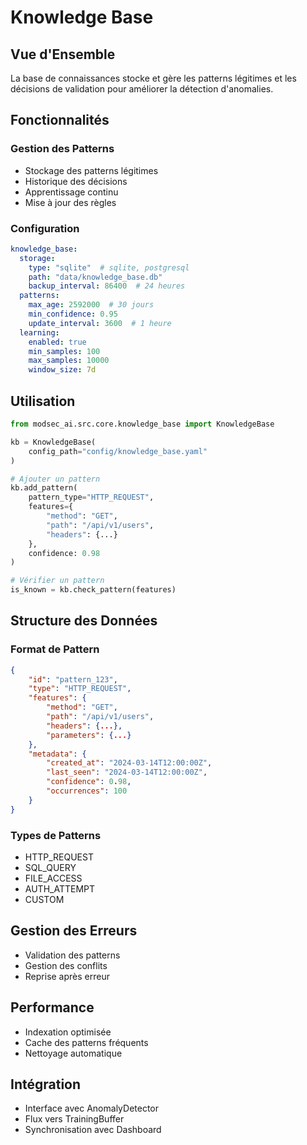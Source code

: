 # Knowledge Base

## Vue d'Ensemble
La base de connaissances stocke et gère les patterns légitimes et les décisions de validation pour améliorer la détection d'anomalies.

## Fonctionnalités

### Gestion des Patterns
- Stockage des patterns légitimes
- Historique des décisions
- Apprentissage continu
- Mise à jour des règles

### Configuration
```yaml
knowledge_base:
  storage:
    type: "sqlite"  # sqlite, postgresql
    path: "data/knowledge_base.db"
    backup_interval: 86400  # 24 heures
  patterns:
    max_age: 2592000  # 30 jours
    min_confidence: 0.95
    update_interval: 3600  # 1 heure
  learning:
    enabled: true
    min_samples: 100
    max_samples: 10000
    window_size: 7d
```

## Utilisation

```python
from modsec_ai.src.core.knowledge_base import KnowledgeBase

kb = KnowledgeBase(
    config_path="config/knowledge_base.yaml"
)

# Ajouter un pattern
kb.add_pattern(
    pattern_type="HTTP_REQUEST",
    features={
        "method": "GET",
        "path": "/api/v1/users",
        "headers": {...}
    },
    confidence: 0.98
)

# Vérifier un pattern
is_known = kb.check_pattern(features)
```

## Structure des Données

### Format de Pattern
```json
{
    "id": "pattern_123",
    "type": "HTTP_REQUEST",
    "features": {
        "method": "GET",
        "path": "/api/v1/users",
        "headers": {...},
        "parameters": {...}
    },
    "metadata": {
        "created_at": "2024-03-14T12:00:00Z",
        "last_seen": "2024-03-14T12:00:00Z",
        "confidence": 0.98,
        "occurrences": 100
    }
}
```

### Types de Patterns
- HTTP_REQUEST
- SQL_QUERY
- FILE_ACCESS
- AUTH_ATTEMPT
- CUSTOM

## Gestion des Erreurs
- Validation des patterns
- Gestion des conflits
- Reprise après erreur

## Performance
- Indexation optimisée
- Cache des patterns fréquents
- Nettoyage automatique

## Intégration
- Interface avec AnomalyDetector
- Flux vers TrainingBuffer
- Synchronisation avec Dashboard 